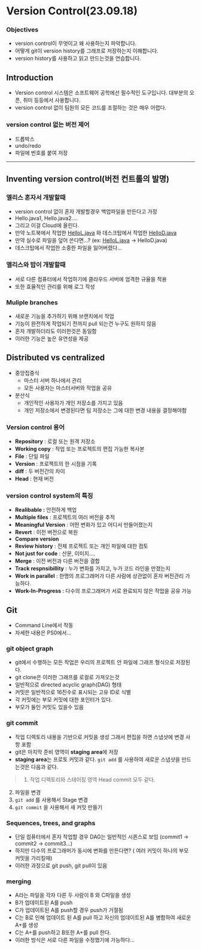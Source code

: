 # Version Control(23.09.18)

### Objectives

- version control이 무엇이고 왜 사용하는지 파악합니다.
- 어떻게 git이 version history를 그래프로 저장하는지 이해합니다.
- version history를 사용하고 읽고 만드는것을 연습합니다.

## Introduction

- Version control 시스템은 소프트웨어 공학에선 필수적인 도구입니다. 대부분의 오픈, 취미 등등에서 사용합니다.
- version control 없이 팀원의 모든 코드를 조절하는 것은 매우 어렵다.

### version control 없는 버전 제어

- 드롭박스
- undo/redo
- 파일에 번호를 붙여 저장

---

## Inventing version control(버전 컨트롤의 발명)

### 엘리스 혼자서 개발할때

- version control 없이 혼자 개발할경우 백업파일을 만든다고 가정
- Hello.java1, Hello.java2….
- 그리고 이걸 Cloud에 올린다.
- 만약 노트북에서 작업한 [HelloL.java](http://HelloL.java) 와 데스크탑에서 작업한 [HelloD.java](http://HelloD.java)
- 만약 실수로 파일을 덮어 쓴다면…? (ex: [HelloL.java](http://HelloL.java) → HelloD.java)
- 데스크탑에서 작업한 소중한 파일을 잃어버렸다…

### 앨리스와 밥이 개발할때

- 서로 다른 컴퓨터에서 작업하기에 클라우드 서버에 엄격한 규율을 적용
- 또한 효율적인 관리를 위해 로그 작성

### Muliple branches

- 새로운 기능을 추가하기 위해 브랜치에서 작업
- 기능이 완전하게 작업되기 전까지 pull 되는건 누구도 원하지 않음
- 혼자 개발하더라도 이러한것은 동일함
- 이러한 기능은 높은 유연성을 제공

## Distributed vs centralized

- 중앙집중식
    - 마스터 서버 하나에서 관리
    - 모든 사용자는 마스터서버와 작업을 공유
- 분산식
    - 개인적인 사용자가 개인 저장소를 가지고 있음
    - 개인 저장소에서 변경된다면 팀 저장소는 그에 대한 변경 내용을 결정해야함
    

### Version control 용어

- **Repository** : 로컬 또는 원격 저장소
- **Working copy** : 작업 또는 프로젝트의 편집 가능한 복사본
- **File** : 단일 파일
- **Version** : 프로젝트의 한 시점을 기록
- **diff** : 두 버전간의 차이
- **Head** : 현재 버전

### version control system의 특징

- **Realibable :** 안전하게 백업
- **Multiple files** : 프로젝트의 여러 버전을 추적
- **Meaningful Version** : 어떤 변화가 있고 어디서 만들어졌는지
- **Revert** : 이전 버전으로 복원
- **Compare version**
- **Review history** : 전체 프로젝트 또는 개인 파일에 대한 컴토
- **Not just for code** : 산문, 이미지….
- **Merge** : 이전 버전과 다른 버전을 결합
- **Track respnsibillity** : 누가 변화를 가지고, 누가 코드 라인을 만졌는지
- **Work in parallel** : 한명의 프로그래머가 다른 사람에 상관없이 혼자 버전관리 가능하다.
- **Work-In-Progress** : 다수의 프로그래머가 서로 완료되지 않은 작업을 공유 가능

## Git

- Command Line에서 작동
- 자세한 내용은 PS0에서…

### git object graph

- git에서 수행하는 모든 작업은 우리의 프로젝트 안 파일에 그래프 형식으로 저장된다.
- git clone은 이러한 그래프를 로컬로 가져오는것
- 일반적으로 directed acyclic graph(DAG) 형태
- 커밋은 일반적으로 16진수로 표시되는 고유 ID로 식별
- 각 커밋에는 부모 커밋에 대한 포인터가 있다.
- 부모가 둘인 커밋도 있을수 있음

### git commit

- 작업 디렉토리 내용을 기반으로 커밋을 생성 그래서 편집을 하면 스냅샷에 변경 사항 포함
- git은 마지막 준비 영역이 **staging area**에 저장
- **staging area**는 프로토 커밋과 같다. `git add` 를 사용하여 새로운 스냅샷을 만드는것은 다음과 같다.

> 1.  작업 디렉토리와 스테이징 영역 Head commit 모두 같다.
2. 파일을 변경
3. `git add` 를 사용해서 Stage 변경 
4. `git commit` 을 사용해서 새 커밋 만들기
> 

### Sequences, trees, and graphs

- 단일 컴퓨터에서 혼자 작업할 경우 DAG는 일반적인 시퀸스로 보임 (commit1 → commit2 → commit3…)
- 하지만 다수의 프로그래머가 동시에 변화를 만든다면? ( 여러 커밋이 하나의 부모 커밋을 가리킬때)
- 이러한 과정으로 git push, git pull이 있음

### merging

- A라는 파일을 각자 다른 두 사람이 B 와 C파일을 생성
- B가 업데이트된 A를 push
- C가 업데이트된 A를 push할 경우 push가 거절됨
- C는 B로 인해 업데이트 된 A를 pull 하고 자신의 업데이트된 A를 병합하여 새로운 A+를 생성
- C는 A+를 push하고 B또한 A+를 pull 한다.
- 이러한 방식은 서로 다른 파일을 수정했기에 가능하다…

